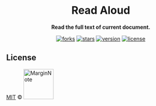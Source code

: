 <h1 align="center" style="margin-top: 10px;">Read Aloud</h1>
<p align="center">
  <b>Read the full text of current document.</b>
</p>

<p align="center">
  <a href="https://github.com/marginnoteapp/readaloud/network/members"><img src="https://img.shields.io/github/forks/marginnoteapp/readaloud.svg?style=flat" alt="forks"></a>
  <a href="https://github.com/marginnoteapp/readaloud/stargazers"><img src="https://img.shields.io/github/stars/marginnoteapp/readaloud.svg?style=flat" alt="stars"></a>
  <a href="https://github.com/marginnoteapp/readaloud/blob/main/package.json"><img src="https://img.shields.io/badge/version-v1.0.0-orange" alt="version"></a>
  <a href="https://github.com/marginnoteapp/readaloud/blob/main/LICENSE"><img src="https://img.shields.io/badge/license-MIT-green" alt="license"></a>
</p>

## License

<a href="https://github.com/marginnoteapp/readaloud/blob/main/LICENSE">MIT</a> © <a href="https://github.com/marginnoteapp"><img src="https://testmnbbs.oss-cn-zhangjiakou.aliyuncs.com/pic/mn.png?x-oss-process=base_webp" alt="MarginNote" width="80"></a>
